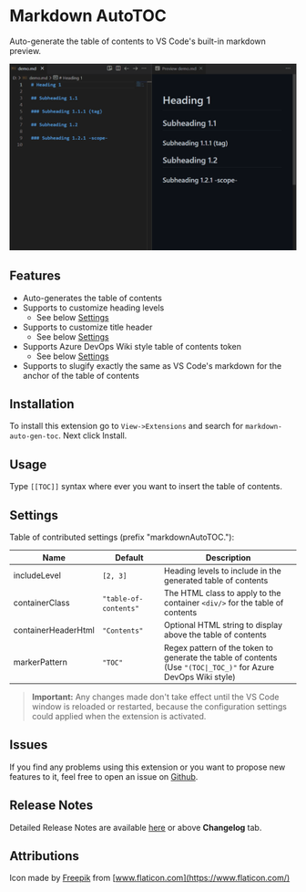 # Markdown AutoTOC

Auto-generate the table of contents to VS Code's built-in markdown preview.

![Demo](./images/readme/demo.gif)

## Features

- Auto-generates the table of contents
- Supports to customize heading levels
  - See below [Settings](#settings)
- Supports to customize title header
  - See below [Settings](#settings)
- Supports Azure DevOps Wiki style table of contents token
  - See below [Settings](#settings)
- Supports to slugify exactly the same as VS Code's markdown for the anchor of the table of contents

## Installation

To install this extension go to `View->Extensions` and search for `markdown-auto-gen-toc`. Next click Install.

## Usage

Type `[[TOC]]` syntax where ever you want to insert the table of contents.

## Settings

Table of contributed settings (prefix "markdownAutoTOC."):

| Name                | Default               | Description                                                                                                                                |
| ------------------- | --------------------- | ------------------------------------------------------------------------------------------------------------------------------------------ |
| includeLevel        | `[2, 3]`              | Heading levels to include in the generated table of contents                                                                               |
| containerClass      | `"table-of-contents"` | The HTML class to apply to the container `<div/>` for the table of contents                                                                |
| containerHeaderHtml | `"Contents"`          | Optional HTML string  to display above the table of contents                                                                               |
| markerPattern       | `"TOC"`               | Regex pattern of the token to generate the table of contents<br/>(Use <code>"(TOC&#124;&#95;TOC&#95;)"</code> for Azure DevOps Wiki style) |

> **Important:** Any changes made don't take effect until the VS Code window is reloaded or restarted, because the configuration settings could applied when the extension is activated.

## Issues

If you find any problems using this extension or you want to propose new features to it, feel free to open an issue on [Github](https://github.com/phoihos/vscode-markdown-auto-gen-toc/issues).

## Release Notes

Detailed Release Notes are available [here](https://github.com/phoihos/vscode-markdown-auto-gen-toc/blob/master/CHANGELOG.md) or above **Changelog** tab.

## Attributions

Icon made by [Freepik](https://www.flaticon.com/authors/freepik) from [www.flaticon.com](https://www.flaticon.com/)
